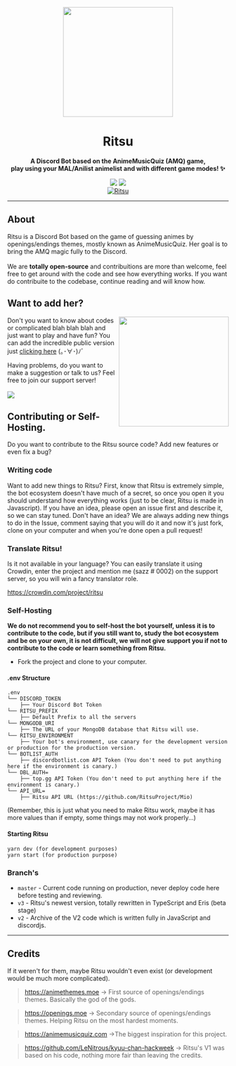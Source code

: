 <p align="center">
<img width=250px src="https://i.imgur.com/d56z25o.png">
</p>
<h1 align="center">
Ritsu
</h1>
   
<p align="center"><b>A Discord Bot based on the AnimeMusicQuiz (AMQ) game, <br>play using your MAL/Anilist animelist and with different game modes! ✨</b></p>

<p align="center">
<a title="Crowdin" target="_blank" href="https://crowdin.com/project/ritsu"><img src="https://badges.crowdin.net/ritsu/localized.svg"></a>
<a href="https://discord.gg/XuDysZg"><img src="https://discordapp.com/api/guilds/764929033723969567/widget.png"></a>
<br>
<a href="https://top.gg/bot/763934732420382751">
<img src="https://top.gg/api/widget/763934732420382751.svg" alt="Ritsu" />
</a>
</p>

---

## About

Ritsu is a Discord Bot based on the game of guessing animes by openings/endings themes, mostly known as AnimeMusicQuiz. Her goal is to bring the AMQ magic fully to the Discord.
<br>
<br>
We are <b>totally open-source</b> and contribuitions are more than welcome, feel free to get around with the code and see how everything works. If you want do contribuite to the codebase, continue reading and will know how. 


## Want to add her? 

<img src="https://i.imgur.com/USCFUYx.png" width=250px align="right">

Don't you want to know about codes or complicated blah blah blah and just want to play and have fun? You can add the incredible public version just [clicking here](https://ritsu.fun/invite)  (｡･∀･)ﾉﾞ

Having problems, do you want to make a suggestion or talk to us? Feel free to join our support server!
<br>
<br>
<a href="https://discord.gg/XuDysZg">
<img src="https://invidget.switchblade.xyz/XuDysZg">
</a>

## Contributing or Self-Hosting.

Do you want to contribute to the Ritsu source code? Add new features or even fix a bug?

### Writing code

Want to add new things to Ritsu? First, know that Ritsu is extremely simple, the bot ecosystem doesn't have much of a secret, so once you open it you should understand how everything works (just to be clear, Ritsu is made in Javascript). If you have an idea, please open an issue first and describe it, so we can stay tuned. Don't have an idea? We are always adding new things to do in the Issue, comment saying that you will do it and now it's just fork, clone on your computer and when you're done open a pull request!

### Translate Ritsu!

Is it not available in your language? You can easily translate it using Crowdin, enter the project and mention me (sazz # 0002) on the support server, so you will win a fancy translator role.

https://crowdin.com/project/ritsu

### Self-Hosting

**We do not recommend you to self-host the bot yourself, unless it is to contribute to the code, but if you still want to, study the bot ecosystem and be on your own, it is not difficult, we will not give support you if not to contribute to the code or learn something from Ritsu.**

- Fork the project and clone to your computer.

#### .env Structure

```ascii
.env
└── DISCORD_TOKEN
    ├── Your Discord Bot Token
└── RITSU_PREFIX
    ├── Default Prefix to all the servers
└── MONGODB_URI
    ├── The URL of your MongoDB database that Ritsu will use.
└── RITSU_ENVIRONMENT
    ├── Your bot's environment, use canary for the development version or production for the production version.
└── BOTLIST_AUTH
    ├── discordbotlist.com API Token (You don't need to put anything here if the environment is canary.)
└── DBL_AUTH=
    ├── top.gg API Token (You don't need to put anything here if the environment is canary.)
└── API_URL=
    ├── Ritsu API URL (https://github.com/RitsuProject/Mio)
```

(Remember, this is just what you need to make Ritsu work, maybe it has more values ​​than if empty, some things may not work properly...)

#### Starting Ritsu

```
yarn dev (for development purposes)
yarn start (for production purpose)
```

### Branch's

- `master` - Current code running on production, never deploy code here before testing and reviewing.
- `v3` - Ritsu's newest version, totally rewritten in TypeScript and Eris (beta stage)
- `v2` - Archive of the V2 code which is written fully in JavaScript and discordjs.

---

## Credits

If it weren't for them, maybe Ritsu wouldn't even exist (or development would be much more complicated).

> https://animethemes.moe -> First source of openings/endings themes. Basically the god of the gods.

> https://openings.moe -> Secondary source of openings/endings themes. Helping Ritsu on the most hardest moments.

> https://animemusicquiz.com ->The biggest inspiration for this project.

> https://github.com/LeNitrous/kyuu-chan-hackweek -> Ritsu's V1 was based on his code, nothing more fair than leaving the credits.
